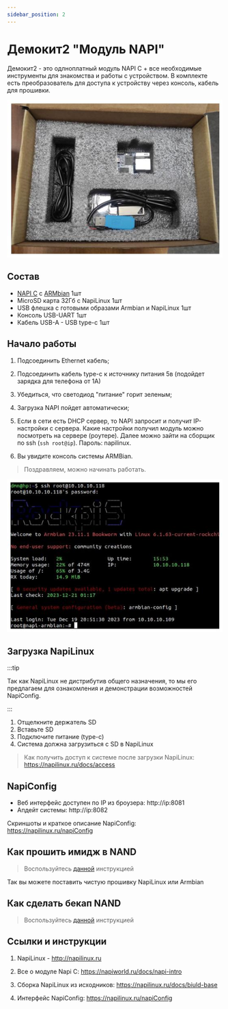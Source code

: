 ```yaml
---
sidebar_position: 2
---
```


# Демокит2 "Модуль NAPI"

Демокит2 - это одлноплатный модуль NAPI C + все необходимые инструменты для знакомства и работы с устройством. В комплекте есть преобразователь для доступа к устройству через консоль, кабель для прошивки.

![](../img-napi-demo/box2.jpg)

## Состав 

- [NAPI C](/docs/napi-intro) с [ARMbian](http://armbian.com) 1шт
- MicroSD карта 32Гб c NapiLinux 1шт
- USB флешка с готовыми образами Armbian и NapiLinux 1шт
- Консоль USB-UART 1шт
- Кабель USB-A - USB type-c 1шт

## Начало работы 

1. Подсоединить Ethernet кабель;
   
2. Подсоединить кабель type-c к источнику питания 5в (подойдет зарядка для телефона от 1А)
   
3. Убедиться, что светодиод "питание" горит зеленым;

4. Загрузка NAPI пойдет автоматически;
   
5. Если в сети есть DHCP сервер, то NAPI запросит и получит IP-настройки с сервера. Какие настройки получил модуль можно посмотреть на сервере (роутере). Далее можно зайти на сборщик по ssh (`ssh root@ip`). Пароль: napilinux.
   
6. Вы увидите консоль системы ARMBian. 
   
>Поздравляем, можно начинать работать.

![](../img-compact/armbian-console.jpg)

## Загрузка NapiLinux

:::tip

Так как NapiLinux не дистрибутив общего назначения, то мы его предлагаем для ознакомления и демонстрации возможностей NapiConfig.

:::

1. Отщелкните держатель SD
2. Вставьте SD 
3. Подключите питание (type-c)
4. Система должна загрузиться с SD в NapiLinux
   
> Как получить доступ к системе после загрузки NapiLinux: https://napilinux.ru/docs/access


## NapiConfig

- Веб интерфейс доступен по IP из броузера: http://ip:8081
- Апдейт системы: http://ip:8082

Скриншоты и краткое описание NapiConfig:  https://napilinux.ru/napiConfig

## Как прошить имидж в NAND

>Воспользуйтесь [данной](/software/flash_to_nand) инструкцией

Так вы можете поставить чистую прошивку NapiLinux или Armbian

## Как сделать бекап NAND

>Воспользуйтесь [данной](/software/backaup_nand) инструкцией

## Ссылки и инструкции

1. NapiLinux - http://napilinux.ru
   
2. Все о модуле Napi C: https://napiworld.ru/docs/napi-intro
   
3. Сборка NapiLinux из исходников: https://napilinux.ru/docs/biuld-base
   
6. Интерфейс NapiConfig: https://napilinux.ru/napiConfig